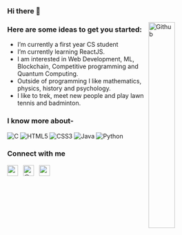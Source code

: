 ### Hi there 👋

<img width="35%" align="right" alt="Github" src="https://camo.githubusercontent.com/cae12fddd9d6982901d82580bdf321d81fb299141098ca1c2d4891870827bf17/68747470733a2f2f6d69726f2e6d656469756d2e636f6d2f6d61782f313336302f302a37513379765349765f7430696f4a2d5a2e676966" />


<!--
**Dev79844/Dev79844** is a ✨ _special_ ✨ repository because its `README.md` (this file) appears on your GitHub profile. -->

### Here are some ideas to get you started:

- I’m currently a first year CS student 
- I’m currently learning ReactJS.
- I am interested in Web Development, ML, Blockchain, Competitive programming and Quantum Computing.
- Outside of programming I like mathematics, physics, history and psychology.
- I like to trek, meet new people and play lawn tennis and badminton.

### I know more about- </br>
![C](https://img.shields.io/badge/-C-000000?style=for-the-badge&logo=C)
![HTML5](https://img.shields.io/badge/-HTML5-000000?style=for-the-badge&logo=HTML5)
![CSS3](https://img.shields.io/badge/-CSS3-000000?style=for-the-badge&logo=CSS3)
![Java](https://img.shields.io/badge/-Java-000000?style=for-the-badge&logo=Java&logoColor=007396)
![Python](https://img.shields.io/badge/-Python-black?style=for-the-badge&logo=python)


### Connect with me
<p align="left">
<a href="https://www.linkedin.com/in/dev-parikh-4553b8217/" target="_blank"><img align="center" src="https://cdn.jsdelivr.net/npm/simple-icons@3.1.0/icons/linkedin.svg" alt="raghav_shukl" height="25" width="25" /></a>&nbsp;&nbsp;
<a href="https://twitter.com/devparikh142003" target="_blank"><img align="center" src="https://cdn.jsdelivr.net/npm/simple-icons@3.0.1/icons/twitter.svg" alt="@_raghavit" height="25" width="25" /></a>&nbsp;&nbsp;
<a href="https://instagram.com/devparikh142003" target="_blank"><img align="center" src="https://cdn.jsdelivr.net/npm/simple-icons@3.0.1/icons/instagram.svg" alt="raghav_shukl" height="25" width="25" /></a>&nbsp;&nbsp;
</p>

